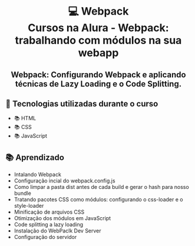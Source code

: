 <div align="center">
<h1>💻 Webpack<br/>
Cursos na Alura - Webpack: trabalhando com módulos na sua webapp</h1>

<h2>Webpack: Configurando Webpack e aplicando técnicas de Lazy Loading e o Code Splitting.</h2>
</div>

## 🔨 Tecnologias utilizadas durante o curso

- 📚 HTML
- 📚 CSS
- 📚 JavaScript

## 📚 Aprendizado

- Intalando Webpack
- Configuração incial do webpack.config.js
- Como limpar a pasta dist antes de cada build e gerar o hash para nosso bundle
- Tratando pacotes CSS como módulos: configurando o css-loader e o style-loader
- Minificação de arquivos CSS
- Otimização dos módulos em JavaScript
- Code splitting a lazy loading
- Instalação do WebPaclk Dev Server
- Configuração do servidor
